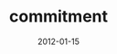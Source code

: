 ---
title: commitment
articlename: >-
  Commitment contracts as a way to health
date: '2012-01-15'
summary: >-
  In summary, there is great conceptual strength to the idea that commitment contracts can provide a way to health for the millions of people struggling to modify health behaviours that they themselves recognise as harmful. However, before they are implemented we need a careful assessment of key design features. 
authors: >-
  Scott D Halpern, David A Asch, Kevin G Volpp
source: 'https://www.bmj.com/content/344/bmj.e522'
journal: BMJ
---